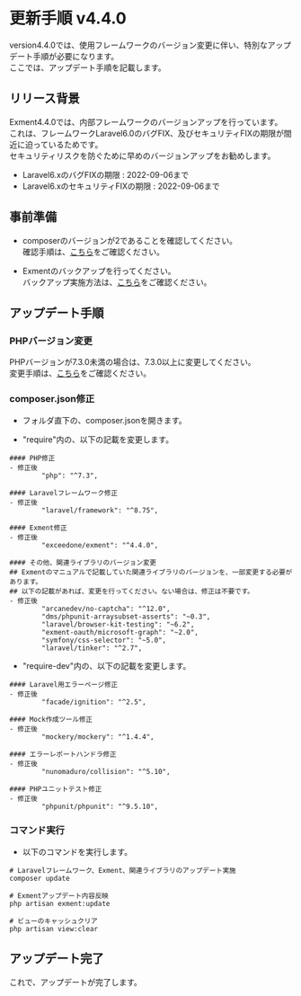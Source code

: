# 更新手順 v4.4.0
version4.4.0では、使用フレームワークのバージョン変更に伴い、特別なアップデート手順が必要になります。  
ここでは、アップデート手順を記載します。

## リリース背景
Exment4.4.0では、内部フレームワークのバージョンアップを行っています。  
これは、フレームワークLaravel6.0のバグFIX、及びセキュリティFIXの期限が間近に迫っているためです。  
セキュリティリスクを防ぐために早めのバージョンアップをお勧めします。

- Laravel6.xのバグFIXの期限 : 2022-09-06まで
- Laravel6.xのセキュリティFIXの期限 : 2022-09-06まで


## 事前準備
- composerのバージョンが2であることを確認してください。  
確認手順は、[こちら](/ja/update_composer)をご確認ください。

- Exmentのバックアップを行ってください。  
バックアップ実施方法は、[こちら](/ja/backup)をご確認ください。


## アップデート手順

### PHPバージョン変更
PHPバージョンが7.3.0未満の場合は、7.3.0以上に変更してください。  
変更手順は、[こちら](/ja/update/v4_4_php7_3)をご確認ください。  

### composer.json修正
- フォルダ直下の、composer.jsonを開きます。

- "require"内の、以下の記載を変更します。

```
#### PHP修正
- 修正後
        "php": "^7.3",

#### Laravelフレームワーク修正
- 修正後
        "laravel/framework": "^8.75",

#### Exment修正
- 修正後
        "exceedone/exment": "^4.4.0",

#### その他、関連ライブラリのバージョン変更
## Exmentのマニュアルで記載していた関連ライブラリのバージョンを、一部変更する必要があります。
## 以下の記載があれば、変更を行ってください。ない場合は、修正は不要です。
- 修正後
        "arcanedev/no-captcha": "^12.0",
        "dms/phpunit-arraysubset-asserts": "~0.3",
        "laravel/browser-kit-testing": "~6.2",
        "exment-oauth/microsoft-graph": "~2.0",
        "symfony/css-selector": "~5.0",
        "laravel/tinker": "^2.7",
```

- "require-dev"内の、以下の記載を変更します。

```
#### Laravel用エラーページ修正
- 修正後
        "facade/ignition": "^2.5",

#### Mock作成ツール修正
- 修正後
        "mockery/mockery": "^1.4.4",

#### エラーレポートハンドラ修正
- 修正後
        "nunomaduro/collision": "^5.10",

#### PHPユニットテスト修正
- 修正後
        "phpunit/phpunit": "^9.5.10",
```

### コマンド実行

- 以下のコマンドを実行します。

```
# Laravelフレームワーク、Exment、関連ライブラリのアップデート実施
composer update

# Exmentアップデート内容反映
php artisan exment:update

# ビューのキャッシュクリア
php artisan view:clear
```

## アップデート完了
これで、アップデートが完了します。  

